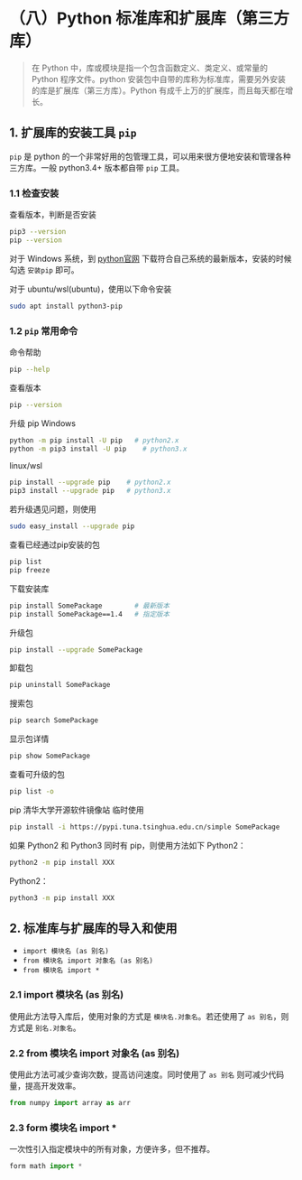 # （八）Python 标准库和扩展库（第三方库）

> 在 Python 中，库或模块是指一个包含函数定义、类定义、或常量的 Python 程序文件。python 安装包中自带的库称为标准库，需要另外安装的库是扩展库（第三方库）。Python 有成千上万的扩展库，而且每天都在增长。

## 1. 扩展库的安装工具 `pip`

`pip` 是 python 的一个非常好用的包管理工具，可以用来很方便地安装和管理各种三方库。一般 python3.4+ 版本都自带 `pip` 工具。

### 1.1 检查安装

查看版本，判断是否安装
```bash
pip3 --version
pip --version
```

对于 Windows 系统，到 [python官网](https://www.python.org/) 下载符合自己系统的最新版本，安装的时候勾选 `安装pip` 即可。

对于 ubuntu/wsl(ubuntu)，使用以下命令安装
```bash
sudo apt install python3-pip
```

### 1.2 `pip` 常用命令

命令帮助
```bash
pip --help
```

查看版本
```bash
pip --version
```

升级 pip
Windows
```bash  
python -m pip install -U pip   # python2.x
python -m pip3 install -U pip    # python3.x
```

linux/wsl
```bash
pip install --upgrade pip    # python2.x
pip3 install --upgrade pip   # python3.x
```

若升级遇见问题，则使用
```bash
sudo easy_install --upgrade pip
```

查看已经通过pip安装的包
```bash
pip list
pip freeze
```

下载安装库
```bash
pip install SomePackage        # 最新版本
pip install SomePackage==1.4   # 指定版本
```

升级包
```bash
pip install --upgrade SomePackage
```

卸载包
```bash
pip uninstall SomePackage
```

搜索包
```bash
pip search SomePackage
```

显示包详情
```bash
pip show SomePackage
```

查看可升级的包
```bash
pip list -o
```

pip 清华大学开源软件镜像站
临时使用
```bash
pip install -i https://pypi.tuna.tsinghua.edu.cn/simple SomePackage
```

如果 Python2 和 Python3 同时有 pip，则使用方法如下
Python2：
```bash
python2 -m pip install XXX
```
Python2：
```bash
python3 -m pip install XXX
```

## 2. 标准库与扩展库的导入和使用

+ `import 模块名 (as 别名)`
+ `from 模块名 import 对象名 (as 别名)`
+ `from 模块名 import *`

### 2.1 import 模块名 (as 别名)

使用此方法导入库后，使用对象的方式是 `模块名.对象名`。若还使用了 `as 别名`，则方式是 `别名.对象名`。

### 2.2 from 模块名 import 对象名 (as 别名)

使用此方法可减少查询次数，提高访问速度。同时使用了 `as 别名` 则可减少代码量，提高开发效率。
```python
from numpy import array as arr
```

### 2.3 form 模块名 import *

一次性引入指定模块中的所有对象，方便许多，但不推荐。
```python
form math import *
```